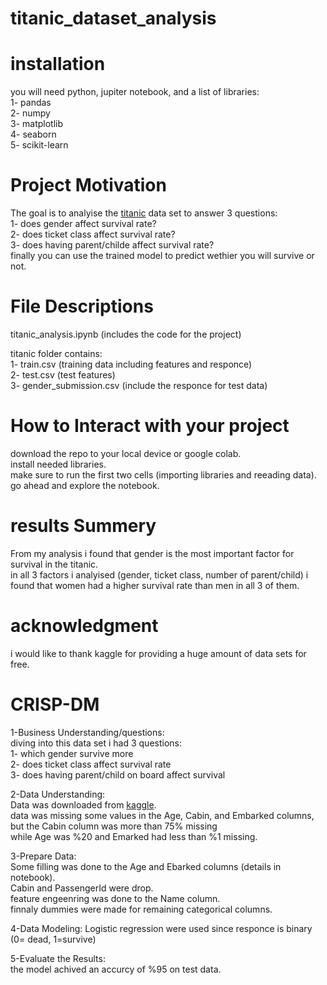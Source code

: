# titanic_dataset_analysis
  
# installation  
you will need python, jupiter notebook, and a list of libraries:  
1- pandas  
2- numpy  
3- matplotlib  
4- seaborn  
5- scikit-learn  

# Project Motivation  
The goal is to analyise the [titanic](https://www.kaggle.com/c/titanic/data) data set to answer 3 questions:  
1- does gender affect survival rate?  
2- does ticket class affect survival rate?  
3- does having parent/childe affect survival rate?  
finally you can use the trained model to predict wethier you will survive or not.  

# File Descriptions  
titanic_analysis.ipynb (includes the code for the project)  

titanic folder contains:  
1- train.csv (training data including features and responce)  
2- test.csv (test features)  
3- gender_submission.csv (include the responce for test data)  

# How to Interact with your project  
download the repo to your local device or google colab.  
install needed libraries.  
make sure to run the first two cells (importing libraries and reeading data).  
go ahead and explore the notebook.  

# results Summery  
From my analysis i found that gender is the most important factor for survival in the titanic.  
in all 3 factors i analyised (gender, ticket class, number of parent/child) i found that women had a higher survival rate than men in all 3 of them.  


# acknowledgment  
i would like to thank kaggle for providing a huge amount of data sets for free.  

# CRISP-DM  
1-Business Understanding/questions:  
diving into this data set i had 3 questions:  
  1- which gender survive more  
  2- does ticket class affect survival rate  
  3- does having parent/child on board affect survival  
  
2-Data Understanding:  
Data was downloaded from [kaggle](https://www.kaggle.com/c/titanic/data).  
data was missing some values in the Age, Cabin, and Embarked columns, but the Cabin column was more than 75% missing  
while Age was %20 and Emarked had less than %1 missing.  

3-Prepare Data:  
Some filling was done to the Age and Ebarked columns (details in notebook).  
Cabin and PassengerId were drop.  
feature engeenring was done to the Name column.  
finnaly dummies were made for remaining categorical columns.  

4-Data Modeling:
Logistic regression were used since responce is binary (0= dead, 1=survive)  

5-Evaluate the Results:  
the model achived an accurcy of %95 on test data.










